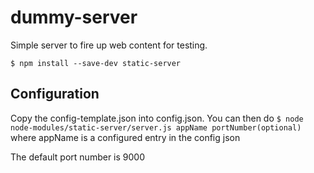 # dummy-server
Simple server to fire up web content for testing.

```$ npm install --save-dev static-server```

## Configuration
Copy the config-template.json into config.json. You can then do
```$ node node-modules/static-server/server.js appName portNumber(optional)```
where appName is a configured entry in the config json

The default port number is 9000
